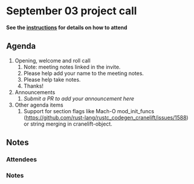 # September 03 project call

**See the [instructions](../README.md) for details on how to attend**

## Agenda
1. Opening, welcome and roll call
    1. Note: meeting notes linked in the invite.
    1. Please help add your name to the meeting notes.
    1. Please help take notes.
    1. Thanks!
1. Announcements
    1. _Submit a PR to add your announcement here_
1. Other agenda items
    1. Support for section flags like Mach-O mod_init_funcs (https://github.com/rust-lang/rustc_codegen_cranelift/issues/1588) or string merging in cranelift-object.

## Notes

### Attendees

### Notes

